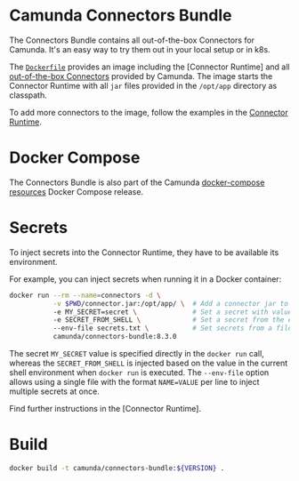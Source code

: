 # Camunda Connectors Bundle

The Connectors Bundle contains all out-of-the-box Connectors for Camunda. It's an easy way to try them out in your local setup or in k8s.

The [`Dockerfile`](./default-bundle/Dockerfile) provides an image including the [Connector Runtime]
and all [out-of-the-box Connectors](https://docs.camunda.io/docs/components/connectors/out-of-the-box-connectors/available-connectors-overview/)
provided by Camunda. The image starts the Connector Runtime with all `jar`
files provided in the `/opt/app` directory as classpath.

To add more connectors to the image, follow the examples in the [Connector Runtime](../connector-runtime/README.md#adding-connectors).

# Docker Compose

The Connectors Bundle is also part of the Camunda
[docker-compose resources](https://github.com/camunda/camunda-distributions/tree/main/docker-compose) Docker Compose release.

# Secrets

To inject secrets into the Connector Runtime, they have to be available its environment.

For example, you can inject secrets when running it in a Docker container:

```bash
docker run --rm --name=connectors -d \
           -v $PWD/connector.jar:/opt/app/ \  # Add a connector jar to the classpath
           -e MY_SECRET=secret \              # Set a secret with value
           -e SECRET_FROM_SHELL \             # Set a secret from the environment
           --env-file secrets.txt \           # Set secrets from a file
           camunda/connectors-bundle:8.3.0
```

The secret `MY_SECRET` value is specified directly in the `docker run` call,
whereas the `SECRET_FROM_SHELL` is injected based on the value in the
current shell environment when `docker run` is executed. The `--env-file`
option allows using a single file with the format `NAME=VALUE` per line
to inject multiple secrets at once.

Find further instructions in the [Connector Runtime].

# Build

```bash
docker build -t camunda/connectors-bundle:${VERSION} .
```

